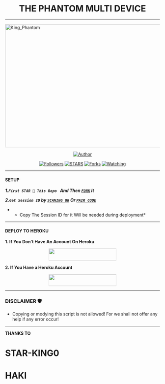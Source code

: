 <h1 align="center"> THE PHANTOM MULTI DEVICE </h1>
<p align="center">  

***
</p>
    <img alt="King_Phantom" width="550" height="400" src="https://files.catbox.moe/5zxe1k.jpg">
<p align="center">
<p align="center">
<a href="https://github.com/Phantom-kin/King_Phantom"><img title="Author" src="https://img.shields.io/badge/King_Phantom-blue?style=for-the-badge&logo=github"></a>
<p/>
<p align="center">
<a href="https://github.com/boru-to?tab=followers"><img title="Followers" src="https://img.shields.io/github/followers/Phantom-kin?label=Followers&style=social"></a>
<a href="https://github.com/Phantom-kin/King_Phantom/stargazers/"><img title="STARS" src="https://img.shields.io/github/stars/Phantom-kin/King_Phantom?&style=social"></a>
<a href="https://github.com/Phantom-kin/King_Phantom/network/members"><img title="Forks" src="https://img.shields.io/github/forks/Phantom-kin/King_Phantom?style=social"></a>
<a href="https://github.com/Phantom-kin/King_Phantom/watchers"><img title="Watching" src="https://img.shields.io/github/watchers/Phantom-kin/King_Phantom?label=Watching&style=social"></a>
  
***

#### SETUP 

***1.`First STAR 🌟 This Repo ` And Then [`FORK`](https://github.com/Phantom-kin/King_Phantom/fork) It***

***2.`Get Session ID` by [`SCANING QR`](https://king-phantom.onrender.com/wasiqr) Or [`PAIR CODE`](https://king-phantom.onrender.com/pair)***

* - Copy The Session ID for it Will be needed during deployment*

***

#### DEPLOY TO HEROKU 
**1. If You Don't Have An Account On Heroku**
    <br>
<p align="center"><a href="https://signup.heroku.com">
 <img src="https://img.shields.io/badge/Create%20Account%20Now-blue?style=for-the-badge&logo=heroku" width="220" height="38.45"/></a></p>

**2. If You Have a Heroku Account**
    <br>
<p align="center"><a href="https://dashboard.heroku.com/new?template=https://github.com/Phantom-kin/KING_PHANTOM"> <img src="https://img.shields.io/badge/DEPLOY%20NOW-blue?style=for-the-badge&logo=heroku" width="220" height="38.45"/></a></p>


***


### DISCLAIMER 🛡 
- Copying or modying this script is not allowed! For we shall not offer any help if any error occur!

***

 **THANKS TO**
 
 # STAR-KING0
 # HAKI
